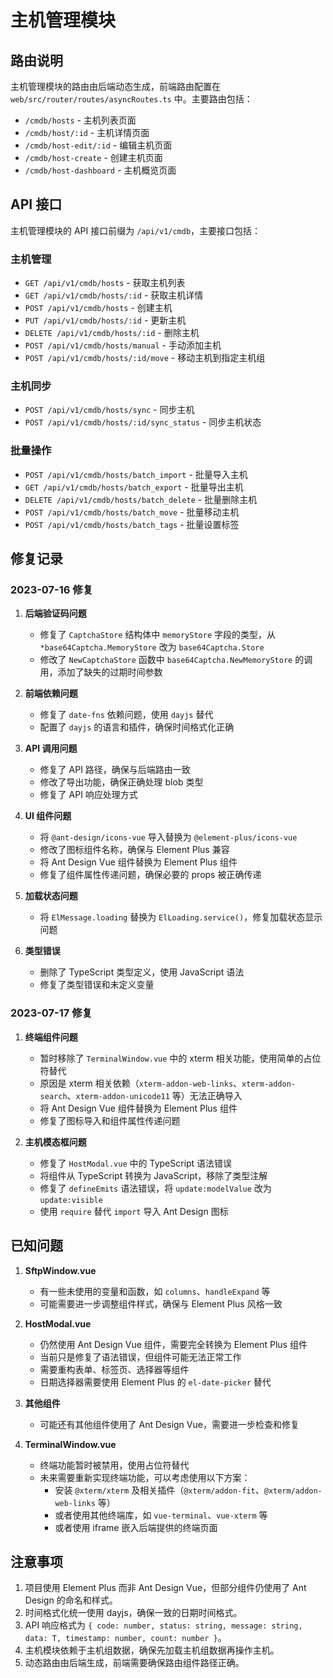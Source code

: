 # 主机管理模块

## 路由说明

主机管理模块的路由由后端动态生成，前端路由配置在 `web/src/router/routes/asyncRoutes.ts` 中。主要路由包括：

- `/cmdb/hosts` - 主机列表页面
- `/cmdb/host/:id` - 主机详情页面
- `/cmdb/host-edit/:id` - 编辑主机页面
- `/cmdb/host-create` - 创建主机页面
- `/cmdb/host-dashboard` - 主机概览页面

## API 接口

主机管理模块的 API 接口前缀为 `/api/v1/cmdb`，主要接口包括：

### 主机管理

- `GET /api/v1/cmdb/hosts` - 获取主机列表
- `GET /api/v1/cmdb/hosts/:id` - 获取主机详情
- `POST /api/v1/cmdb/hosts` - 创建主机
- `PUT /api/v1/cmdb/hosts/:id` - 更新主机
- `DELETE /api/v1/cmdb/hosts/:id` - 删除主机
- `POST /api/v1/cmdb/hosts/manual` - 手动添加主机
- `POST /api/v1/cmdb/hosts/:id/move` - 移动主机到指定主机组

### 主机同步

- `POST /api/v1/cmdb/hosts/sync` - 同步主机
- `POST /api/v1/cmdb/hosts/:id/sync_status` - 同步主机状态

### 批量操作

- `POST /api/v1/cmdb/hosts/batch_import` - 批量导入主机
- `GET /api/v1/cmdb/hosts/batch_export` - 批量导出主机
- `DELETE /api/v1/cmdb/hosts/batch_delete` - 批量删除主机
- `POST /api/v1/cmdb/hosts/batch_move` - 批量移动主机
- `POST /api/v1/cmdb/hosts/batch_tags` - 批量设置标签

## 修复记录

### 2023-07-16 修复

1. **后端验证码问题**
   - 修复了 `CaptchaStore` 结构体中 `memoryStore` 字段的类型，从 `*base64Captcha.MemoryStore` 改为 `base64Captcha.Store`
   - 修改了 `NewCaptchaStore` 函数中 `base64Captcha.NewMemoryStore` 的调用，添加了缺失的过期时间参数

2. **前端依赖问题**
   - 修复了 `date-fns` 依赖问题，使用 `dayjs` 替代
   - 配置了 `dayjs` 的语言和插件，确保时间格式化正确

3. **API 调用问题**
   - 修复了 API 路径，确保与后端路由一致
   - 修改了导出功能，确保正确处理 blob 类型
   - 修复了 API 响应处理方式

4. **UI 组件问题**
   - 将 `@ant-design/icons-vue` 导入替换为 `@element-plus/icons-vue`
   - 修改了图标组件名称，确保与 Element Plus 兼容
   - 将 Ant Design Vue 组件替换为 Element Plus 组件
   - 修复了组件属性传递问题，确保必要的 props 被正确传递

5. **加载状态问题**
   - 将 `ElMessage.loading` 替换为 `ElLoading.service()`，修复加载状态显示问题

6. **类型错误**
   - 删除了 TypeScript 类型定义，使用 JavaScript 语法
   - 修复了类型错误和未定义变量

### 2023-07-17 修复

1. **终端组件问题**
   - 暂时移除了 `TerminalWindow.vue` 中的 xterm 相关功能，使用简单的占位符替代
   - 原因是 xterm 相关依赖（`xterm-addon-web-links`、`xterm-addon-search`、`xterm-addon-unicode11` 等）无法正确导入
   - 将 Ant Design Vue 组件替换为 Element Plus 组件
   - 修复了图标导入和组件属性传递问题

2. **主机模态框问题**
   - 修复了 `HostModal.vue` 中的 TypeScript 语法错误
   - 将组件从 TypeScript 转换为 JavaScript，移除了类型注解
   - 修复了 `defineEmits` 语法错误，将 `update:modelValue` 改为 `update:visible`
   - 使用 `require` 替代 `import` 导入 Ant Design 图标

## 已知问题

1. **SftpWindow.vue**
   - 有一些未使用的变量和函数，如 `columns`、`handleExpand` 等
   - 可能需要进一步调整组件样式，确保与 Element Plus 风格一致

2. **HostModal.vue**
   - 仍然使用 Ant Design Vue 组件，需要完全转换为 Element Plus 组件
   - 当前只是修复了语法错误，但组件可能无法正常工作
   - 需要重构表单、标签页、选择器等组件
   - 日期选择器需要使用 Element Plus 的 `el-date-picker` 替代

3. **其他组件**
   - 可能还有其他组件使用了 Ant Design Vue，需要进一步检查和修复

4. **TerminalWindow.vue**
   - 终端功能暂时被禁用，使用占位符替代
   - 未来需要重新实现终端功能，可以考虑使用以下方案：
     - 安装 `@xterm/xterm` 及相关插件（`@xterm/addon-fit`、`@xterm/addon-web-links` 等）
     - 或者使用其他终端库，如 `vue-terminal`、`vue-xterm` 等
     - 或者使用 iframe 嵌入后端提供的终端页面

## 注意事项

1. 项目使用 Element Plus 而非 Ant Design Vue，但部分组件仍使用了 Ant Design 的命名和样式。
2. 时间格式化统一使用 dayjs，确保一致的日期时间格式。
3. API 响应格式为 `{ code: number, status: string, message: string, data: T, timestamp: number, count: number }`。
4. 主机模块依赖于主机组数据，确保先加载主机组数据再操作主机。
5. 动态路由由后端生成，前端需要确保路由组件路径正确。 
